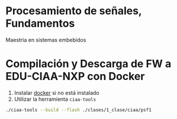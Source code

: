 # Procesamiento de señales, Fundamentos

Maestria en sistemas embebidos

# Compilación y Descarga de FW a EDU-CIAA-NXP con Docker
1. Instalar [docker][docker] si no está instalado
2. Utilizar la herramienta `ciaa-tools`
```sh
./ciaa-tools --build --flash ./clases/1_clase/ciaa/psf1
```

[docker]: https://get.docker.com/